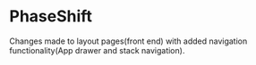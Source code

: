 # PhaseShift

Changes made to layout pages(front end) with added navigation functionality(App drawer and stack navigation).

